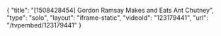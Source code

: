 {
    "title": "[1508428454] Gordon Ramsay Makes and Eats Ant Chutney",
    "type": "solo",
    "layout": "iframe-static",
    "videoId": "123179441",
    "url": "\/tvpembed\/123179441"
}
